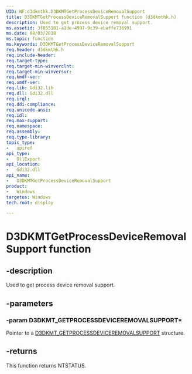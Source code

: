 ```yaml
---
UID: NF:d3dkmthk.D3DKMTGetProcessDeviceRemovalSupport
title: D3DKMTGetProcessDeviceRemovalSupport function (d3dkmthk.h)
description: Used to get process device removal support.
ms.assetid: 3f055101-a1de-4997-9c39-ebaffe736991
ms.date: 08/03/2018
ms.topic: function
ms.keywords: D3DKMTGetProcessDeviceRemovalSupport
req.header: d3dkmthk.h
req.include-header:
req.target-type:
req.target-min-winverclnt:
req.target-min-winversvr:
req.kmdf-ver:
req.umdf-ver:
req.lib: Gdi32.lib 
req.dll: Gdi32.dll
req.irql:
req.ddi-compliance:
req.unicode-ansi:
req.idl:
req.max-support:
req.namespace:
req.assembly:
req.type-library:
topic_type:
-	apiref
api_type:
-	DllExport
api_location:
-	Gdi32.dll
api_name:
-	D3DKMTGetProcessDeviceRemovalSupport
product: 
-	Windows
targetos: Windows
tech.root: display

---
```


# D3DKMTGetProcessDeviceRemovalSupport function


## -description

Used to get process device removal support.

## -parameters

### -param D3DKMT_GETPROCESSDEVICEREMOVALSUPPORT*

Pointer to a [D3DKMT_GETPROCESSDEVICEREMOVALSUPPORT](ns-d3dkmthk-_d3dkmt_getprocessdeviceremovalsupport.md) structure.

## -returns


This function returns NTSTATUS.

